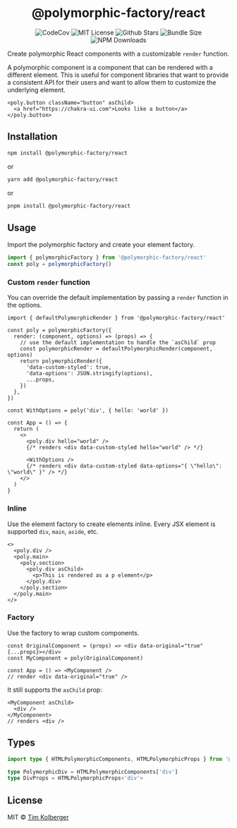 <h1 align="center">@polymorphic-factory/react</h1>

<p align="center">
  <img alt="CodeCov" src="https://codecov.io/gh/chakra-ui/polymorphic/branch/main/graph/badge.svg?token=GISB4HXIK7"/>
  <img alt="MIT License" src="https://img.shields.io/github/license/chakra-ui/polymorphic"/>
  <img alt="Github Stars" src="https://badgen.net/github/stars/chakra-ui/polymorphic" />
  <img alt="Bundle Size" src="https://badgen.net/bundlephobia/minzip/@polymorphic-factory/react"/>
  <img alt="NPM Downloads" src="https://img.shields.io/npm/dm/@polymorphic-factory/react?style=flat"/>
</p>

Create polymorphic React components with a customizable `render` function.

A polymorphic component is a component that can be rendered with a different element. This is useful
for component libraries that want to provide a consistent API for their users and want to allow them
to customize the underlying element.

```tsx
<poly.button className="button" asChild>
  <a href="https://chakra-ui.com">Looks like a button</a>
</poly.button>
```

## Installation

```bash
npm install @polymorphic-factory/react
```

or

```bash
yarn add @polymorphic-factory/react
```

or

```bash
pnpm install @polymorphic-factory/react
```

## Usage

Import the polymorphic factory and create your element factory.

```ts
import { polymorphicFactory } from '@polymorphic-factory/react'
const poly = polymorphicFactory()
```

### Custom `render` function

You can override the default implementation by passing a `render` function in the options.

```tsx
import { defaultPolymorphicRender } from '@polymorphic-factory/react'

const poly = polymorphicFactory({
  render: (component, options) => (props) => {
    // use the default implementation to handle the `asChild` prop
    const polymorphicRender = defaultPolymorphicRender(component, options)
    return polymorphicRender({
      'data-custom-styled': true,
      'data-options': JSON.stringify(options),
      ...props,
    })
  },
})

const WithOptions = poly('div', { hello: 'world' })

const App = () => {
  return (
    <>
      <poly.div hello="world" />
      {/* renders <div data-custom-styled hello="world" /> */}

      <WithOptions />
      {/* renders <div data-custom-styled data-options="{ \"hello\": \"world\" }" /> */}
    </>
  )
}
```

### Inline

Use the element factory to create elements inline. Every JSX element is supported `div`, `main`,
`aside`, etc.

```tsx
<>
  <poly.div />
  <poly.main>
    <poly.section>
      <poly.div asChild>
        <p>This is rendered as a p element</p>
      </poly.div>
    </poly.section>
  </poly.main>
</>
```

### Factory

Use the factory to wrap custom components.

```tsx
const OriginalComponent = (props) => <div data-original="true" {...props}></div>
const MyComponent = poly(OriginalComponent)

const App = () => <MyComponent />
// render <div data-original="true" />
```

It still supports the `asChild` prop:

```tsx
<MyComponent asChild>
  <div />
</MyComponent>
// renders <div />
```

## Types

```ts
import type { HTMLPolymorphicComponents, HTMLPolymorphicProps } from '@polymorphic-factory/react'

type PolymorphicDiv = HTMLPolymorphicComponents['div']
type DivProps = HTMLPolymorphicProps<'div'>
```

## License

MIT © [Tim Kolberger](https://github.com/timkolberger)
